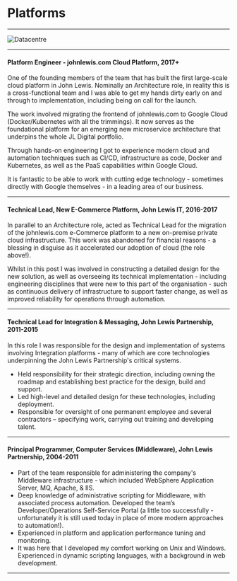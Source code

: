 # Platforms

----

![Datacentre](/images/banner10.jpg)

----

#### Platform Engineer - johnlewis.com Cloud Platform, 2017+

One of the founding members of the team that has built the first large-scale cloud platform in John Lewis. Nominally an Architecture role, in reality this is a cross-functional team and I was able to get my hands dirty early on and through to implementation, including being on call for the launch.

The work involved migrating the frontend of johnlewis.com to Google Cloud (Docker/Kubernetes with all the trimmings). It now serves as the foundational platform for an emerging new microservice architecture that underpins the whole JL Digital portfolio.

Through hands-on engineering I got to experience modern cloud and automation techniques such as CI/CD, infrastructure as code, Docker and Kubernetes, as well as the PaaS capabilities within Google Cloud.

It is fantastic to be able to work with cutting edge technology - sometimes directly with Google themselves - in a leading area of our business.

----

#### Technical Lead, New E-Commerce Platform, John Lewis IT, 2016-2017

In parallel to an Architecture role, acted as Technical Lead for the migration of the johnlewis.com e-Commerce platform to a new on-premise private cloud infrastructure. This work was abandoned for financial reasons - a blessing in disguise as it accelerated our adoption of cloud (the role above!).

Whilst in this post I was involved in constructing a detailed design for the new solution, as well as overseeing its technical implementation - including engineering disciplines that were new to this part of the organisation - such as continuous delivery of infrastructure to support faster change, as well as improved reliability for operations through automation.

----

#### Technical Lead for Integration & Messaging, John Lewis Partnership, 2011-2015

In this role I was responsible for the design and implementation of systems involving Integration platforms - many of which are core technologies underpinning the John Lewis Partnership's critical systems.
- Held responsibility for their strategic direction, including owning the roadmap and establishing best practice for the design, build and support.
- Led high-level and detailed design for these technologies, including deployment.
- Responsible for oversight of one permanent employee and several contractors – specifying work, carrying out training and developing talent.

----

#### Principal Programmer, Computer Services (Middleware), John Lewis Partnership, 2004-2011

- Part of the team responsible for administering the company's Middleware infrastructure - which included WebSphere Application Server, MQ, Apache, & IIS.
- Deep knowledge of administrative scripting for Middleware, with associated process automation. Developed the team’s Developer/Operations Self-Service Portal (a little too successfully - unfortunately it is still used today in place of more modern approaches to automation!).
- Experienced in platform and application performance tuning and monitoring.
- It was here that I developed my comfort working on Unix and Windows. Experienced in dynamic scripting languages, with a background in web development.

----
